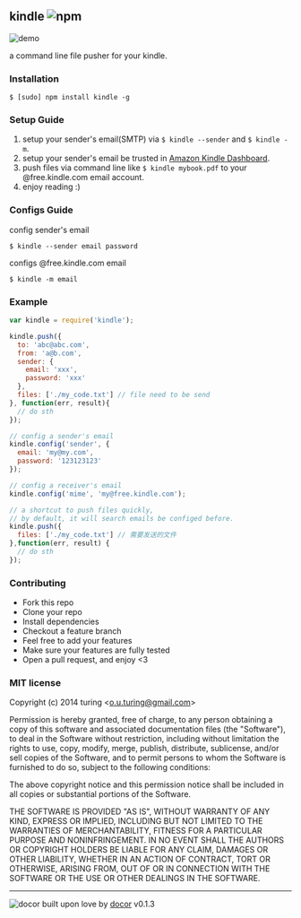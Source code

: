## kindle ![npm](https://badge.fury.io/js/kindle.png)

![demo](http://ww3.sinaimg.cn/large/61ff0de3gw1e6wsmhtwdgj20jv0eddh9.jpg)

a command line file pusher for your kindle.

### Installation
```
$ [sudo] npm install kindle -g
```

### Setup Guide

1. setup your sender's email(SMTP) via `$ kindle --sender` and `$ kindle -m`.
2. setup your sender's email be trusted in [Amazon Kindle Dashboard](#/#).
3. push files via command line like `$ kindle mybook.pdf` to your @free.kindle.com email account.
3. enjoy reading :)

### Configs Guide

config sender's email
```
$ kindle --sender email password
```
configs @free.kindle.com email
```
$ kindle -m email
```

### Example

```javascript
var kindle = require('kindle');

kindle.push({
  to: 'abc@abc.com',
  from: 'a@b.com',
  sender: {
    email: 'xxx',
    password: 'xxx'
  },
  files: ['./my_code.txt'] // file need to be send
}, function(err, result){
  // do sth
});

// config a sender's email
kindle.config('sender', {
  email: 'my@my.com',
  password: '123123123'
});

// config a receiver's email
kindle.config('mime', 'my@free.kindle.com');

// a shortcut to push files quickly,
// by default, it will search emails be configed before.
kindle.push({
  files: ['./my_code.txt'] // 需要发送的文件
},function(err, result) {
  // do sth
});
```

### Contributing
- Fork this repo
- Clone your repo
- Install dependencies
- Checkout a feature branch
- Feel free to add your features
- Make sure your features are fully tested
- Open a pull request, and enjoy <3

### MIT license
Copyright (c) 2014 turing &lt;o.u.turing@gmail.com&gt;

Permission is hereby granted, free of charge, to any person obtaining a copy
of this software and associated documentation files (the &quot;Software&quot;), to deal
in the Software without restriction, including without limitation the rights
to use, copy, modify, merge, publish, distribute, sublicense, and/or sell
copies of the Software, and to permit persons to whom the Software is
furnished to do so, subject to the following conditions:

The above copyright notice and this permission notice shall be included in
all copies or substantial portions of the Software.

THE SOFTWARE IS PROVIDED &quot;AS IS&quot;, WITHOUT WARRANTY OF ANY KIND, EXPRESS OR
IMPLIED, INCLUDING BUT NOT LIMITED TO THE WARRANTIES OF MERCHANTABILITY,
FITNESS FOR A PARTICULAR PURPOSE AND NONINFRINGEMENT. IN NO EVENT SHALL THE
AUTHORS OR COPYRIGHT HOLDERS BE LIABLE FOR ANY CLAIM, DAMAGES OR OTHER
LIABILITY, WHETHER IN AN ACTION OF CONTRACT, TORT OR OTHERWISE, ARISING FROM,
OUT OF OR IN CONNECTION WITH THE SOFTWARE OR THE USE OR OTHER DEALINGS IN
THE SOFTWARE.

---
![docor](https://cdn1.iconfinder.com/data/icons/windows8_icons_iconpharm/26/doctor.png)
built upon love by [docor](https://github.com/turingou/docor.git) v0.1.3
